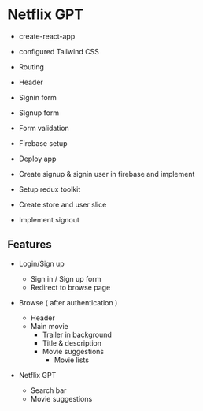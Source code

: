 # Netflix GPT

- create-react-app
- configured Tailwind CSS
- Routing

- Header

- Signin form
- Signup form
- Form validation
- Firebase setup
- Deploy app
- Create signup & signin user in firebase and implement

- Setup redux toolkit 
- Create store and user slice
- Implement signout



## Features
- Login/Sign up
    - Sign in / Sign up form
    - Redirect to browse page

- Browse ( after authentication )
    - Header
    - Main movie
        - Trailer in background
        - Title & description
        - Movie suggestions
            - Movie lists

- Netflix GPT
    - Search bar
    - Movie suggestions